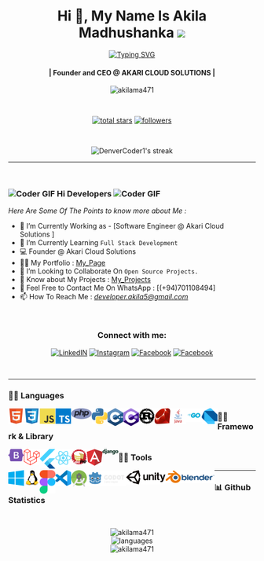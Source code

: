 <!-- First Main Heading -->
<h1 align="center"> Hi 👋, My Name Is Akila Madhushanka <img src="https://fonts.gstatic.com/s/e/notoemoji/latest/1f60e/512.gif" width="28"/> </h1>

<!-- Typing SVG -->
<p align="center">
  <a href="https://git.io/typing-svg"><img src="https://readme-typing-svg.herokuapp.com?font=Fira+Code&pause=100&center=true&width=435&lines=Software+engineer;Network+engineer;Computer+programmer;Web+administrator;Game+Developer" alt="Typing SVG" /></a>
</p>

<!-- Brief Text About Myself -->
<h4 align="center">| Founder and CEO @ AKARI CLOUD SOLUTIONS |</h4>
<p align="center"> <img src="https://komarev.com/ghpvc/?username=akilama471&label=Profile%20views&color=0e75b6&style=flat" alt="akilama471" /> </p>

</br>

<p align="center">
 <a href="https://github.com/akilama471?tab=repositories&sort=stargazers"><img alt="total stars" title="Total stars on GitHub" src="https://custom-icon-badges.demolab.com/github/stars/akilama471?color=55960c&style=for-the-badge&labelColor=488207&logo=star"/></a>
 <a href="https://github.com/akilama471?tab=followers"><img alt="followers" title="Follow me on Github" src="https://custom-icon-badges.demolab.com/github/followers/akilama471?color=236ad3&labelColor=1155ba&style=for-the-badge&logo=person-add&label=Follow&logoColor=white"/></a>
</p>

</br>

<!-- Github Streaks Stats -->

<p align="center">
  <img title="Streak Stats 🔥" alt="DenverCoder1's streak" src="https://github-readme-streak-stats.herokuapp.com?user=akilama471&theme=dark"/>
</p>

***

<br />


<!-- Main Content Of The Page -->
### <img src="https://media.giphy.com/media/Veq8KumKpSCcfZ71P1/giphy.gif" alt="Coder GIF" width="23" height="23"> Hi Developers <img src="https://media.giphy.com/media/Veq8KumKpSCcfZ71P1/giphy.gif" alt="Coder GIF" width="23" height="23">

*Here Are Some Of The Points to know more about Me :*

- 🔭 I’m Currently Working as - [Software Engineer @ Akari Cloud Solutions ]<br>
- 🌱 I’m Currently Learning `Full Stack Development` <br>
- 💻 Founder @ Akari Cloud Solutions
- 👨‍💻 My Portfolio : [My_Page](https://akilama471.github.io/)
- 👯 I’m Looking to Collaborate On `Open Source Projects.` <br>
- 📄 Know about My Projects : [My_Projects](https://github.com/akilama471?tab=repositories)
- 📧 Feel Free to Contact Me On WhatsApp : [(+94)701108494] <br>
- 📫 How To Reach Me : *<developer.akila5@gmail.com>* <br>
<br>

<h3 align="center">Connect with me:</h3>

<p align="center">
  <a href="https://www.linkedin.com/in/akilamadusanka1/" title="LinkedIN"><img alt="LinkedIN" height="48px" src="https://img.icons8.com/color/48/linkedin.png" /></a>
  <a href="https://www.instagram.com/a.madu.20/" target="blank" title="Instagram"><img alt="Instagram" height="48px" src="https://img.icons8.com/color/48/instagram-new--v1.png" /></a>
  <a href="https://www.facebook.com/akila.ma471/" title="Facebook"><img alt="Facebook" height="48px" src="https://img.icons8.com/color/48/facebook-new.png" /></a>
  <a href="https://discordapp.com/users/775019743651823646" title="Facebook"><img alt="Facebook" height="48px" src="https://img.icons8.com/color/48/discord-logo.png" /></a>
</p>

<br>

***
<!-- Languages-->
### 👨‍💻 Languages

<p align="center">
<img align="left" alt="html5" width="32px" src="https://raw.githubusercontent.com/akilama471/akilama471/main/res/html5.svg"/>
<img align="left" alt="css3" width="32px" src="https://raw.githubusercontent.com/akilama471/akilama471/main/res/css3.svg"/>
<img align="left" alt="javascript" width="32px" src="https://raw.githubusercontent.com/akilama471/akilama471/main/res/javascript.svg"/>
<img align="left" alt="ts" width="32px" src="https://raw.githubusercontent.com/akilama471/akilama471/main/res/typescript.svg"/>
<img align="left" alt="php" width="42px" src="https://raw.githubusercontent.com/akilama471/akilama471/main/res/php.svg"/>
<img align="left" alt="python" width="32px" src="https://raw.githubusercontent.com/akilama471/akilama471/main/res/python.svg"/>
<img align="left" alt="cpp" width="32px" src="https://raw.githubusercontent.com/akilama471/akilama471/main/res/cpp.svg"/>
<img align="left" alt="csharp" width="32px" src="https://raw.githubusercontent.com/akilama471/akilama471/main/res/csharp.svg"/>
<img align="left" alt="rust" width="32px" src="https://raw.githubusercontent.com/akilama471/akilama471/main/res/rust.svg"/>
<img align="left" alt="ruby" width="32px" src="https://raw.githubusercontent.com/akilama471/akilama471/main/res/ruby.svg"/>
<img align="left" alt="java" width="32px" src="https://raw.githubusercontent.com/akilama471/akilama471/main/res/java.svg"/>
<img align="left" alt="go" width="32px" src="https://raw.githubusercontent.com/akilama471/akilama471/main/res/golang.svg"/>
<img align="left" alt="dart" width="32px" src="https://raw.githubusercontent.com/akilama471/akilama471/main/res/dart.svg"/>
</p>

<!-- Framework & Librar -->
### 👨‍💻 Framework & Library

<p align="center">
<img align="left" alt="bootstrap" width="32px" src="https://raw.githubusercontent.com/akilama471/akilama471/main/res/bootstrap.svg"/>
<img align="left" alt="laravel" width="32px" src="https://raw.githubusercontent.com/akilama471/akilama471/main/res/laravel.svg"/>
<img align="left" alt="flutter" width="32px" src="https://raw.githubusercontent.com/akilama471/akilama471/main/res/flutter.svg"/>
<img align="left" alt="react" width="32px" src="https://raw.githubusercontent.com/akilama471/akilama471/main/res/react.svg"/>
<img align="left" alt="cakephp" width="32px" src="https://raw.githubusercontent.com/akilama471/akilama471/main/res/cakephp.svg"/>
<img align="left" alt="angular" width="32px" src="https://raw.githubusercontent.com/akilama471/akilama471/main/res/angular.svg"/>
<img align="left" alt="django" width="32px" src="https://raw.githubusercontent.com/akilama471/akilama471/main/res/django.svg"/>
</p>

<!-- Tools -->
### 👨‍💻 Tools

<p align="center">
<img align="left" alt="windows" width="32px" src="https://raw.githubusercontent.com/akilama471/akilama471/main/res/windows.svg"/>
<img align="left" alt="linux" width="32px" src="https://raw.githubusercontent.com/akilama471/akilama471/main/res/linux.svg"/>
<img align="left" alt="figma" width="32px" src="https://raw.githubusercontent.com/akilama471/akilama471/main/res/figma.svg"/>
<img align="left" alt="code" width="32px" src="https://raw.githubusercontent.com/akilama471/akilama471/main/res/vscode.svg"/>
<img align="left" alt="android" width="32px" src="https://raw.githubusercontent.com/akilama471/akilama471/main/res/android.svg"/>
<img align="left" alt="godot" width="80px" src="https://raw.githubusercontent.com/akilama471/akilama471/main/res/godot.svg"/>
<img align="left" alt="unity" width="80px" src="https://raw.githubusercontent.com/akilama471/akilama471/main/res/unity.svg"/>
<img align="left" alt="blender" width="100px" src="https://raw.githubusercontent.com/akilama471/akilama471/main/res/blender.svg"/>
</p>

***
<!-- Updated Github Stats -->
### 📊 Github Statistics

<br/> 
<p align="center">
<img src="https://github-profile-trophy.vercel.app/?username=akilama471" alt="akilama471"/>
<br/>

<img src="https://github-readme-stats.vercel.app/api/top-langs/?username=akilama471&layout=compact&theme=dracula" alt="languages"/>
<br/>

<img src="https://github-readme-stats.vercel.app/api?username=akilama471&show_icons=true&include_all_commits=true&theme=react&hide_border=false" alt="akilama471" />
<br />
</p>
